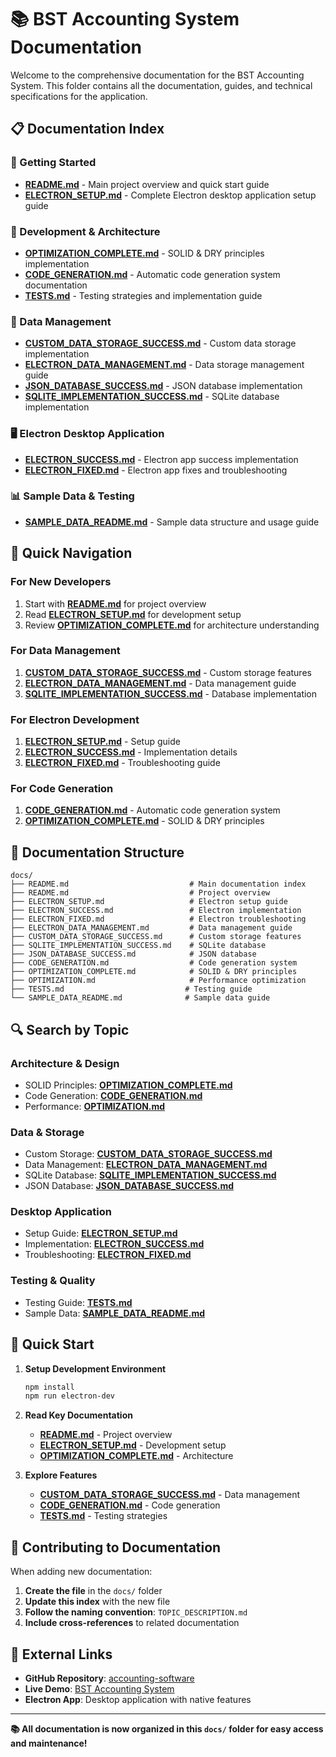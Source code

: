 # 📚 BST Accounting System Documentation

Welcome to the comprehensive documentation for the BST Accounting System. This folder contains all the documentation, guides, and technical specifications for the application.

## 📋 **Documentation Index**

### **🚀 Getting Started**
- **[README.md](./README.md)** - Main project overview and quick start guide
- **[ELECTRON_SETUP.md](./ELECTRON_SETUP.md)** - Complete Electron desktop application setup guide

### **🔧 Development & Architecture**
- **[OPTIMIZATION_COMPLETE.md](./OPTIMIZATION_COMPLETE.md)** - SOLID & DRY principles implementation
- **[CODE_GENERATION.md](./CODE_GENERATION.md)** - Automatic code generation system documentation
- **[TESTS.md](./TESTS.md)** - Testing strategies and implementation guide

### **💾 Data Management**
- **[CUSTOM_DATA_STORAGE_SUCCESS.md](./CUSTOM_DATA_STORAGE_SUCCESS.md)** - Custom data storage implementation
- **[ELECTRON_DATA_MANAGEMENT.md](./ELECTRON_DATA_MANAGEMENT.md)** - Data storage management guide
- **[JSON_DATABASE_SUCCESS.md](./JSON_DATABASE_SUCCESS.md)** - JSON database implementation
- **[SQLITE_IMPLEMENTATION_SUCCESS.md](./SQLITE_IMPLEMENTATION_SUCCESS.md)** - SQLite database implementation

### **🖥️ Electron Desktop Application**
- **[ELECTRON_SUCCESS.md](./ELECTRON_SUCCESS.md)** - Electron app success implementation
- **[ELECTRON_FIXED.md](./ELECTRON_FIXED.md)** - Electron app fixes and troubleshooting

### **📊 Sample Data & Testing**
- **[SAMPLE_DATA_README.md](./SAMPLE_DATA_README.md)** - Sample data structure and usage guide

## 🎯 **Quick Navigation**

### **For New Developers**
1. Start with **[README.md](./README.md)** for project overview
2. Read **[ELECTRON_SETUP.md](./ELECTRON_SETUP.md)** for development setup
3. Review **[OPTIMIZATION_COMPLETE.md](./OPTIMIZATION_COMPLETE.md)** for architecture understanding

### **For Data Management**
1. **[CUSTOM_DATA_STORAGE_SUCCESS.md](./CUSTOM_DATA_STORAGE_SUCCESS.md)** - Custom storage features
2. **[ELECTRON_DATA_MANAGEMENT.md](./ELECTRON_DATA_MANAGEMENT.md)** - Data management guide
3. **[SQLITE_IMPLEMENTATION_SUCCESS.md](./SQLITE_IMPLEMENTATION_SUCCESS.md)** - Database implementation

### **For Electron Development**
1. **[ELECTRON_SETUP.md](./ELECTRON_SETUP.md)** - Setup guide
2. **[ELECTRON_SUCCESS.md](./ELECTRON_SUCCESS.md)** - Implementation details
3. **[ELECTRON_FIXED.md](./ELECTRON_FIXED.md)** - Troubleshooting guide

### **For Code Generation**
1. **[CODE_GENERATION.md](./CODE_GENERATION.md)** - Automatic code generation system
2. **[OPTIMIZATION_COMPLETE.md](./OPTIMIZATION_COMPLETE.md)** - SOLID & DRY principles

## 📁 **Documentation Structure**

```
docs/
├── README.md                           # Main documentation index
├── README.md                           # Project overview
├── ELECTRON_SETUP.md                   # Electron setup guide
├── ELECTRON_SUCCESS.md                 # Electron implementation
├── ELECTRON_FIXED.md                   # Electron troubleshooting
├── ELECTRON_DATA_MANAGEMENT.md         # Data management guide
├── CUSTOM_DATA_STORAGE_SUCCESS.md      # Custom storage features
├── SQLITE_IMPLEMENTATION_SUCCESS.md    # SQLite database
├── JSON_DATABASE_SUCCESS.md            # JSON database
├── CODE_GENERATION.md                  # Code generation system
├── OPTIMIZATION_COMPLETE.md            # SOLID & DRY principles
├── OPTIMIZATION.md                     # Performance optimization
├── TESTS.md                           # Testing guide
└── SAMPLE_DATA_README.md              # Sample data guide
```

## 🔍 **Search by Topic**

### **Architecture & Design**
- SOLID Principles: **[OPTIMIZATION_COMPLETE.md](./OPTIMIZATION_COMPLETE.md)**
- Code Generation: **[CODE_GENERATION.md](./CODE_GENERATION.md)**
- Performance: **[OPTIMIZATION.md](./OPTIMIZATION.md)**

### **Data & Storage**
- Custom Storage: **[CUSTOM_DATA_STORAGE_SUCCESS.md](./CUSTOM_DATA_STORAGE_SUCCESS.md)**
- Data Management: **[ELECTRON_DATA_MANAGEMENT.md](./ELECTRON_DATA_MANAGEMENT.md)**
- SQLite Database: **[SQLITE_IMPLEMENTATION_SUCCESS.md](./SQLITE_IMPLEMENTATION_SUCCESS.md)**
- JSON Database: **[JSON_DATABASE_SUCCESS.md](./JSON_DATABASE_SUCCESS.md)**

### **Desktop Application**
- Setup Guide: **[ELECTRON_SETUP.md](./ELECTRON_SETUP.md)**
- Implementation: **[ELECTRON_SUCCESS.md](./ELECTRON_SUCCESS.md)**
- Troubleshooting: **[ELECTRON_FIXED.md](./ELECTRON_FIXED.md)**

### **Testing & Quality**
- Testing Guide: **[TESTS.md](./TESTS.md)**
- Sample Data: **[SAMPLE_DATA_README.md](./SAMPLE_DATA_README.md)**

## 🚀 **Quick Start**

1. **Setup Development Environment**
   ```bash
   npm install
   npm run electron-dev
   ```

2. **Read Key Documentation**
   - **[README.md](./README.md)** - Project overview
   - **[ELECTRON_SETUP.md](./ELECTRON_SETUP.md)** - Development setup
   - **[OPTIMIZATION_COMPLETE.md](./OPTIMIZATION_COMPLETE.md)** - Architecture

3. **Explore Features**
   - **[CUSTOM_DATA_STORAGE_SUCCESS.md](./CUSTOM_DATA_STORAGE_SUCCESS.md)** - Data management
   - **[CODE_GENERATION.md](./CODE_GENERATION.md)** - Code generation
   - **[TESTS.md](./TESTS.md)** - Testing strategies

## 📝 **Contributing to Documentation**

When adding new documentation:

1. **Create the file** in the `docs/` folder
2. **Update this index** with the new file
3. **Follow the naming convention**: `TOPIC_DESCRIPTION.md`
4. **Include cross-references** to related documentation

## 🔗 **External Links**

- **GitHub Repository**: [accounting-software](https://github.com/aayushjain-code/accounting-software)
- **Live Demo**: [BST Accounting System](http://localhost:3000)
- **Electron App**: Desktop application with native features

---

**📚 All documentation is now organized in this `docs/` folder for easy access and maintenance!**
